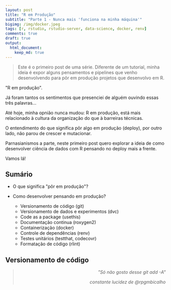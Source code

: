 ```yaml
---
layout: post
title: "R em Produção"
subtitle: "Parte 1 - Nunca mais 'funciona na minha máquina'"
bigimg: /img/docker.jpeg
tags: [r, rstudio, rstudio-server, data-science, docker, renv]
comments: true
draft: true
output:
  html_document:
    keep_md: true
---
```


> Este é o primeiro post de uma série. Diferente de um tutorial, minha ideia é expor alguns pensamentos e pipelines que venho desenvolvendo para pôr em produção projetos que desenvolvo em R.

"R em produção".

Já foram tantos os sentimentos que presenciei de alguém ouvindo essas três palavras...

Até hoje, minha opnião nunca mudou: R em produção, está mais relacionado à cultura da organização do que à barreiras técnicas.

O entendimento do que significa pôr algo em produção (deploy), por outro lado, não parou de crescer e mutacionar.

Parnasianismos a parte, neste primeiro post quero explorar a ideia de como desenvolver ciência de dados com R pensando no deploy mais a frente.

Vamos lá!

## Sumário

- O que significa "pôr em produção"?

- Como desenvolver pensando em produção?

  - Versionamento de código (git)
  - Versionamento de dados e experimentos (dvc)
  - Code as a package (usethis)
  - Documentação continua (roxygen2)
  - Containerização (docker)
  - Controle de dependências (renv)
  - Testes unitários (testthat, codecovr)
  - Formatação de código (rlint)

## Versionamento de código

<blockquote>
<p align="right"><cite>"Só não gosto desse git add -A"</cite></p>

<p align="right"><cite>constante lucidez de @rpgmbicalho</cite></p>
<blockquote>